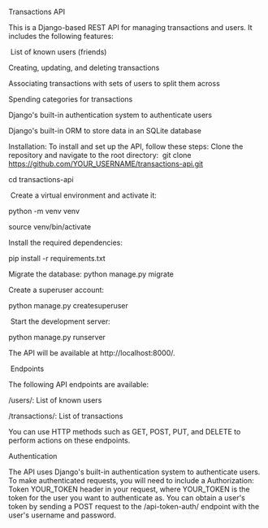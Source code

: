 Transactions API

This is a Django-based REST API for managing transactions and users. It includes the following features:

​
List of known users (friends)

Creating, updating, and deleting transactions

Associating transactions with sets of users to split them across

Spending categories for transactions

Django's built-in authentication system to authenticate users

Django's built-in ORM to store data in an SQLite database


Installation:
To install and set up the API, follow these steps:
​
Clone the repository and navigate to the root directory:
​
git clone https://github.com/YOUR_USERNAME/transactions-api.git

cd transactions-api

​
Create a virtual environment and activate it:

python -m venv venv

source venv/bin/activate
​

Install the required dependencies:

pip install -r requirements.txt


Migrate the database:
python manage.py migrate

Create a superuser account:

python manage.py createsuperuser

​
Start the development server:

python manage.py runserver

The API will be available at http://localhost:8000/.

​
Endpoints

The following API endpoints are available:


/users/: List of known users

/transactions/: List of transactions

You can use HTTP methods such as GET, POST, PUT, and DELETE to perform actions on these endpoints.

Authentication


The API uses Django's built-in authentication system to authenticate users. To make authenticated requests, you will need to include a Authorization: Token YOUR_TOKEN header in your request, where YOUR_TOKEN is the token for the user you want to authenticate as. You can obtain a user's token by sending a POST request to the /api-token-auth/ endpoint with the user's username and password.
